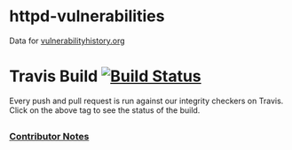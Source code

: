 # httpd-vulnerabilities
Data for [vulnerabilityhistory.org](http://vulnerabilityhistory.org/)

# Travis Build [![Build Status](https://travis-ci.org/VulnerabilityHistoryProject/httpd-vulnerabilities.svg?branch=master)](https://travis-ci.org/VulnerabilityHistoryProject/httpd-vulnerabilities)

Every push and pull request is run against our integrity checkers on Travis. Click on the above tag to see the status of the build.

##
### [Contributor Notes](https://github.com/andymeneely/httpd-vulnerabilities/blob/master/CONTRIBUTING.md)

